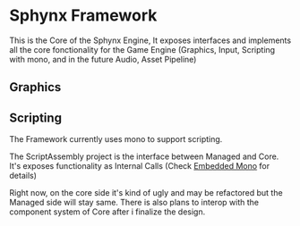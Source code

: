 # **Sphynx Framework**
This is the Core of the Sphynx Engine, It exposes interfaces and implements all the core fonctionality for the Game Engine (Graphics, Input, Scripting with mono, and in the future Audio, Asset Pipeline)
## **Graphics**
## **Scripting**
The Framework currently uses mono to support scripting.

The ScriptAssembly project is the interface between Managed and Core. It's exposes functionality as Internal Calls (Check [Embedded Mono](https://www.mono-project.com/docs/advanced/embedding/) for details)

Right now, on the core side it's kind of ugly and may be refactored but the Managed side will stay same.
There is also plans to interop with the component system of Core after i finalize the design.